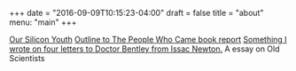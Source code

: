 +++
date = "2016-09-09T10:15:23-04:00"
draft = false
title = "about"
menu: "main"
+++

[Our Silicon Youth](/post/third/)
[Outline to The People Who Came book report]()
[Something I wrote on four letters to Doctor Bentley from Issac Newton.](/post/third/)
A essay on Old Scientists
